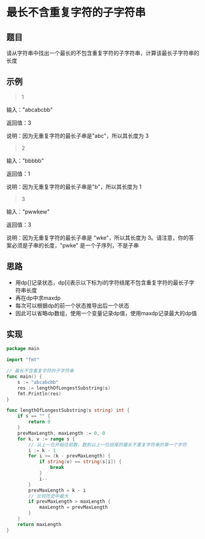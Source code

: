 # 最长不含重复字符的子字符串

## 题目

请从字符串中找出一个最长的不包含重复字符的子字符串，计算该最长子字符串的长度

## 示例

> 1

输入："abcabcbb"

返回值：3

说明：因为无重复字符的最长子串是"abc"，所以其长度为 3

> 2

输入："bbbbb"

返回值：1

说明：因为无重复字符的最长子串是"b"，所以其长度为 1

> 3

输入："pwwkew"

返回值：3

说明：因为无重复字符的最长子串是 "wke"，所以其长度为 3。请注意，你的答案必须是子串的长度，"pwke" 是一个子序列，不是子串

## 思路

* 用dp[]记录状态，dp[i]表示以下标为i的字符结尾不包含重复字符的最长子字符串长度
* 再在dp中求maxdp
* 每次可以根据dp的前一个状态推导出后一个状态
* 因此可以省略dp数组，使用一个变量记录dp值，使用maxdp记录最大的dp值

## 实现

```go
package main

import "fmt"

// 最长不含重复字符的子字符串
func main() {
	s := "abcabcbb"
	res := lengthOfLongestSubstring(s)
	fmt.Println(res)
}

func lengthOfLongestSubstring(s string) int {
	if s == "" {
		return 0
	}
	prevMaxLength, maxLength := 0, 0
	for k, v := range s {
		// 从上一位开始往前数，数到以上一位结尾的最长不重复字符串的第一个字符
		i := k - 1
		for i >= (k - prevMaxLength) {
			if string(v) == string(s[i]) {
				break
			}
			i--
		}
		prevMaxLength = k - i
		// 比较历史中最大
		if prevMaxLength > maxLength {
			maxLength = prevMaxLength
		}
	}
	return maxLength
}
```
